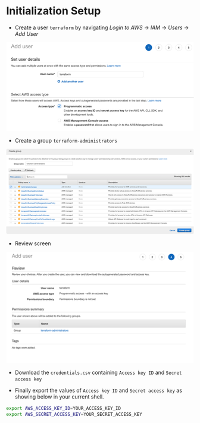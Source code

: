 # Initialization Setup

- Create a user `terraform` by navigating _Login to AWS_ ->  _IAM_ -> _Users_ -> _Add User_

![](.ReadMe_images/Add_user_screen.png)

- Create a group `terraform-administrators`

![](.ReadMe_images/group_creation_screen.png)

- Review screen

![](.ReadMe_images/review_screen.png)

- Download the `credentials.csv` containing `Access key ID` and `Secret access key`

- Finally export the values of `Access key ID` and `Secret access key` as showing below in your 
current shell.

```bash
export AWS_ACCESS_KEY_ID=YOUR_ACCESS_KEY_ID
export AWS_SECRET_ACCESS_KEY=YOUR_SECRET_ACCESS_KEY
```